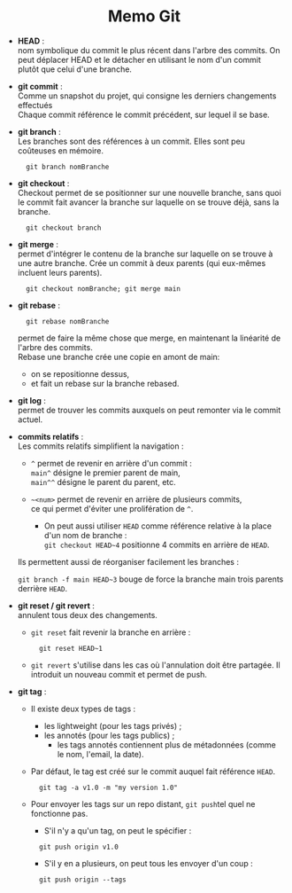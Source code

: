 <h1 align="center">Memo Git</h1>

- **HEAD** :  
nom symbolique du commit le plus récent dans l'arbre des commits. On peut déplacer HEAD et le détacher en utilisant le nom d'un commit plutôt que celui d'une branche.

- **git commit** :  
Comme un snapshot du projet, qui consigne les derniers changements effectués  
Chaque commit référence le commit précédent, sur lequel il se base.

- **git branch** :  
Les branches sont des références à un commit.
Elles sont peu coûteuses en mémoire.
  ```
    git branch nomBranche
  ```

- **git checkout** :  
Checkout permet de se positionner sur une nouvelle branche,
sans quoi le commit fait avancer la branche sur laquelle on se trouve déjà, sans la branche.

  ```
    git checkout branch
  ```
  
- **git merge** :  
  permet d'intégrer le contenu de la branche sur laquelle on se trouve à une autre branche. Crée un commit à deux parents (qui eux-mêmes incluent leurs parents).

  ```git
    git checkout nomBranche; git merge main
  ```

- **git rebase** :  
  ```
    git rebase nomBranche
  ```
  permet de faire la même chose que merge, en maintenant la linéarité de l'arbre des commits.  
  Rebase une branche crée une copie en amont de main:
	- on se repositionne dessus,
	- et fait un rebase sur la branche rebased.

- **git log** :  
permet de trouver les commits auxquels on peut remonter via le commit actuel.
	
- **commits relatifs** :  
Les commits relatifs simplifient la navigation :
  
  - `^` permet de revenir en arrière d'un commit :  
  `main^` désigne le premier parent de main,  
  `main^^` désigne le parent du parent, etc.

  - `~<num>` permet de revenir en arrière de plusieurs commits,  
    ce qui permet d'éviter une prolifération de `^`.

    - On peut aussi utiliser `HEAD` comme référence relative à la place d'un nom de branche :  
    `git checkout HEAD~4` positionne 4 commits en arrière de `HEAD`.
	
  Ils permettent aussi de réorganiser facilement les branches :
		
  `git branch -f main HEAD~3` bouge de force la branche main trois parents derrière `HEAD`.

- **git reset / git revert** :  
  annulent tous deux des changements.
  - `git reset` fait revenir la branche en arrière :  
    ```git
      git reset HEAD~1
    ```

  - `git revert` s'utilise dans les cas où l'annulation doit être partagée. Il introduit un nouveau commit et permet de push.

- **git tag** :  
  - Il existe deux types de tags :
    - les lightweight (pour les tags privés) ;
    - les annotés (pour les tags publics) ;
      - les tags annotés contiennent plus de métadonnées (comme le nom, l'email, la date).
    
  - Par défaut, le tag est créé sur le commit auquel fait référence `HEAD`.
    ```
      git tag -a v1.0 -m "my version 1.0"
    ```

  - Pour envoyer les tags sur un repo distant, `git push`tel quel ne fonctionne pas.
    - S'il n'y a qu'un tag, on peut le spécifier :
    ```
      git push origin v1.0
    ```
    - S'il y en a plusieurs, on peut tous les envoyer d'un coup :
    ```
      git push origin --tags
    ```

